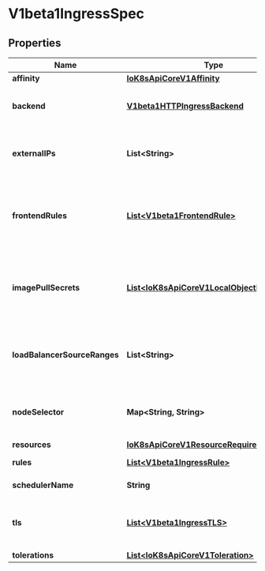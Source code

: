 
# V1beta1IngressSpec

## Properties
Name | Type | Description | Notes
------------ | ------------- | ------------- | -------------
**affinity** | [**IoK8sApiCoreV1Affinity**](IoK8sApiCoreV1Affinity.md) | If specified, the pod&#39;s scheduling constraints |  [optional]
**backend** | [**V1beta1HTTPIngressBackend**](V1beta1HTTPIngressBackend.md) | A default backend capable of servicing requests that don&#39;t match any rule. At least one of &#39;backend&#39; or &#39;rules&#39; must be specified. This field is optional to allow the loadbalancer controller or defaulting logic to specify a global default. |  [optional]
**externalIPs** | **List&lt;String&gt;** | externalIPs is a list of IP addresses for which nodes in the cluster will also accept traffic for this service.  These IPs are not managed by Kubernetes.  The user is responsible for ensuring that traffic arrives at a node with this IP.  A common example is external load-balancers that are not part of the Kubernetes system. |  [optional]
**frontendRules** | [**List&lt;V1beta1FrontendRule&gt;**](V1beta1FrontendRule.md) | Frontend rules specifies a set of rules that should be applied in HAProxy frontend configuration. The set of keywords are from here https://cbonte.github.io/haproxy-dconv/1.7/configuration.html#4.1 Only frontend sections can be applied here. It is up to user to provide valid set of rules. This allows acls or other options in frontend sections in HAProxy config. Frontend rules will be mapped with Ingress Rules according to port. |  [optional]
**imagePullSecrets** | [**List&lt;IoK8sApiCoreV1LocalObjectReference&gt;**](IoK8sApiCoreV1LocalObjectReference.md) | ImagePullSecrets is an optional list of references to secrets in the same namespace to use for pulling any of the images used by this PodSpec. If specified, these secrets will be passed to individual puller implementations for them to use. For example, in the case of docker, only DockerConfig type secrets are honored. More info: https://kubernetes.io/docs/concepts/containers/images#specifying-imagepullsecrets-on-a-pod |  [optional]
**loadBalancerSourceRanges** | **List&lt;String&gt;** | Optional: If specified and supported by the platform, this will restrict traffic through the cloud-provider load-balancer will be restricted to the specified client IPs. This field will be ignored if the cloud-provider does not support the feature. https://kubernetes.io/docs/tasks/access-application-cluster/configure-cloud-provider-firewall/ |  [optional]
**nodeSelector** | **Map&lt;String, String&gt;** | NodeSelector is a selector which must be true for the pod to fit on a node. Selector which must match a node&#39;s labels for the pod to be scheduled on that node. More info: https://kubernetes.io/docs/concepts/configuration/assign-pod-node/ |  [optional]
**resources** | [**IoK8sApiCoreV1ResourceRequirements**](IoK8sApiCoreV1ResourceRequirements.md) | Compute Resources required by the sidecar container. |  [optional]
**rules** | [**List&lt;V1beta1IngressRule&gt;**](V1beta1IngressRule.md) | A list of host rules used to configure the Ingress. If unspecified, or no rule matches, all traffic is sent to the default backend. |  [optional]
**schedulerName** | **String** | If specified, the pod will be dispatched by specified scheduler. If not specified, the pod will be dispatched by default scheduler. |  [optional]
**tls** | [**List&lt;V1beta1IngressTLS&gt;**](V1beta1IngressTLS.md) | TLS is the TLS configuration. Currently the Ingress only supports a single TLS port, 443, and assumes TLS termination. If multiple members of this list specify different hosts, they will be multiplexed on the same port according to the hostname specified through the SNI TLS extension. |  [optional]
**tolerations** | [**List&lt;IoK8sApiCoreV1Toleration&gt;**](IoK8sApiCoreV1Toleration.md) | If specified, the pod&#39;s tolerations. |  [optional]



